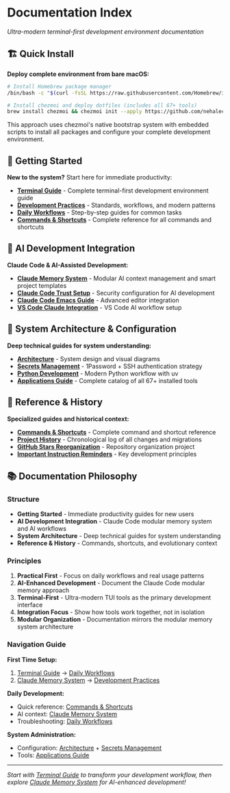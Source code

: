 # Documentation Index

*Ultra-modern terminal-first development environment documentation*

## 🏗️ Quick Install

**Deploy complete environment from bare macOS:**

```bash
# Install Homebrew package manager
/bin/bash -c "$(curl -fsSL https://raw.githubusercontent.com/Homebrew/install/HEAD/install.sh)"

# Install chezmoi and deploy dotfiles (includes all 67+ tools)
brew install chezmoi && chezmoi init --apply https://github.com/nehalecky/dotfiles.git
```

This approach uses chezmoi's native bootstrap system with embedded scripts to install all packages and configure your complete development environment.

## 🚀 Getting Started

**New to the system?** Start here for immediate productivity:

- **[Terminal Guide](terminal-guide.md)** - Complete terminal-first development environment guide
- **[Development Practices](development-practices.md)** - Standards, workflows, and modern patterns
- **[Daily Workflows](workflows.md)** - Step-by-step guides for common tasks
- **[Commands & Shortcuts](commands-and-shortcuts.md)** - Complete reference for all commands and shortcuts

## 🧠 AI Development Integration

**Claude Code & AI-Assisted Development:**

- **[Claude Memory System](claude-memory-system.md)** - Modular AI context management and smart project templates
- **[Claude Code Trust Setup](claude-code-trust-setup.md)** - Security configuration for AI development
- **[Claude Code Emacs Guide](claude-code-emacs-guide.md)** - Advanced editor integration
- **[VS Code Claude Integration](vscode-claude-integration.md)** - VS Code AI workflow setup

## 🔧 System Architecture & Configuration

**Deep technical guides for system understanding:**

- **[Architecture](architecture.md)** - System design and visual diagrams
- **[Secrets Management](secrets-management.md)** - 1Password + SSH authentication strategy
- **[Python Development](python-development.md)** - Modern Python workflow with uv
- **[Applications Guide](applications.md)** - Complete catalog of all 67+ installed tools

## 📖 Reference & History

**Specialized guides and historical context:**

- **[Commands & Shortcuts](commands-and-shortcuts.md)** - Complete command and shortcut reference
- **[Project History](project-history.md)** - Chronological log of all changes and migrations
- **[GitHub Stars Reorganization](github-stars-reorganization.md)** - Repository organization project
- **[Important Instruction Reminders](important-instruction-reminders.md)** - Key development principles

## 📚 Documentation Philosophy

### Structure
- **Getting Started** - Immediate productivity guides for new users
- **AI Development Integration** - Claude Code modular memory system and AI workflows
- **System Architecture** - Deep technical guides for system understanding
- **Reference & History** - Commands, shortcuts, and evolutionary context

### Principles
1. **Practical First** - Focus on daily workflows and real usage patterns
2. **AI-Enhanced Development** - Document the Claude Code modular memory approach
3. **Terminal-First** - Ultra-modern TUI tools as the primary development interface
4. **Integration Focus** - Show how tools work together, not in isolation
5. **Modular Organization** - Documentation mirrors the modular memory system architecture

### Navigation Guide

**First Time Setup:** 
1. [Terminal Guide](terminal-guide.md) → [Daily Workflows](workflows.md)
2. [Claude Memory System](claude-memory-system.md) → [Development Practices](development-practices.md)

**Daily Development:**
- Quick reference: [Commands & Shortcuts](commands-and-shortcuts.md)
- AI context: [Claude Memory System](claude-memory-system.md)
- Troubleshooting: [Daily Workflows](workflows.md#troubleshooting)

**System Administration:**
- Configuration: [Architecture](architecture.md) + [Secrets Management](secrets-management.md)
- Tools: [Applications Guide](applications.md)

---

*Start with [Terminal Guide](terminal-guide.md) to transform your development workflow, then explore [Claude Memory System](claude-memory-system.md) for AI-enhanced development!*